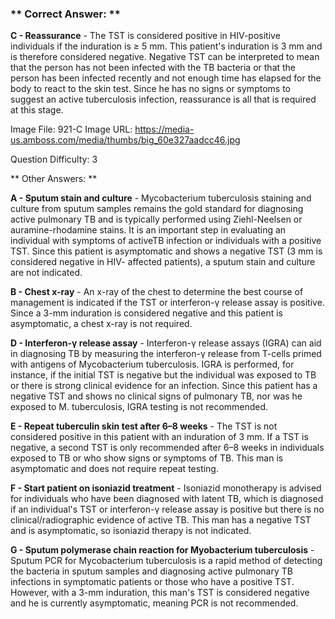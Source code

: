 ### ** Correct Answer: **

**C - Reassurance** - The TST is considered positive in HIV-positive individuals if the induration is ≥ 5 mm. This patient's induration is 3 mm and is therefore considered negative. Negative TST can be interpreted to mean that the person has not been infected with the TB bacteria or that the person has been infected recently and not enough time has elapsed for the body to react to the skin test. Since he has no signs or symptoms to suggest an active tuberculosis infection, reassurance is all that is required at this stage.

Image File: 921-C
Image URL: https://media-us.amboss.com/media/thumbs/big_60e327aadcc46.jpg

Question Difficulty: 3

** Other Answers: **

**A - Sputum stain and culture** - Mycobacterium tuberculosis staining and culture from sputum samples remains the gold standard for diagnosing active pulmonary TB and is typically performed using Ziehl-Neelsen or auramine-rhodamine stains. It is an important step in evaluating an individual with symptoms of activeTB infection or individuals with a positive TST. Since this patient is asymptomatic and shows a negative TST (3 mm is considered negative in HIV- affected patients), a sputum stain and culture are not indicated.

**B - Chest x-ray** - An x-ray of the chest to determine the best course of management is indicated if the TST or interferon-γ release assay is positive. Since a 3-mm induration is considered negative and this patient is asymptomatic, a chest x-ray is not required.

**D - Interferon-γ release assay** - Interferon-γ release assays (IGRA) can aid in diagnosing TB by measuring the interferon-γ release from T-cells primed with antigens of Mycobacterium tuberculosis. IGRA is performed, for instance, if the initial TST is negative but the individual was exposed to TB or there is strong clinical evidence for an infection. Since this patient has a negative TST and shows no clinical signs of pulmonary TB, nor was he exposed to M. tuberculosis, IGRA testing is not recommended.

**E - Repeat tuberculin skin test after 6–8 weeks** - The TST is not considered positive in this patient with an induration of 3 mm. If a TST is negative, a second TST is only recommended after 6–8 weeks in individuals exposed to TB or who show signs or symptoms of TB. This man is asymptomatic and does not require repeat testing.

**F - Start patient on isoniazid treatment** - Isoniazid monotherapy is advised for individuals who have been diagnosed with latent TB, which is diagnosed if an individual's TST or interferon-γ release assay is positive but there is no clinical/radiographic evidence of active TB. This man has a negative TST and is asymptomatic, so isoniazid therapy is not indicated.

**G - Sputum polymerase chain reaction for Myobacterium tuberculosis** - Sputum PCR for Mycobacterium tuberculosis is a rapid method of detecting the bacteria in sputum samples and diagnosing active pulmonary TB infections in symptomatic patients or those who have a positive TST. However, with a 3-mm induration, this man's TST is considered negative and he is currently asymptomatic, meaning PCR is not recommended.

